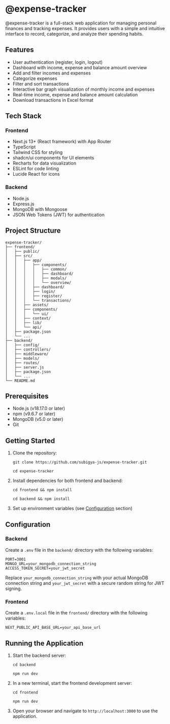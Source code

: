 # @expense-tracker

@expense-tracker is a full-stack web application for managing personal finances and tracking expenses. It provides users with a simple and intuitive interface to record, categorize, and analyze their spending habits.

## Features

- User authentication (register, login, logout)
- Dashboard with income, expense and balance amount overview
- Add and filter incomes and expenses
- Categorize expenses
- Filter and sort transactions
- Interactive bar graph visualization of monthly income and expenses
- Real-time income, expense and balance amount calculation
- Download transactions in Excel format

## Tech Stack

### Frontend
- Next.js 13+ (React framework) with App Router
- TypeScript
- Tailwind CSS for styling
- shadcn/ui components for UI elements
- Recharts for data visualization
- ESLint for code linting
- Lucide React for icons

### Backend
- Node.js
- Express.js
- MongoDB with Mongoose
- JSON Web Tokens (JWT) for authentication

## Project Structure

```
expense-tracker/
├── frontend/
│   ├── public/
│   ├── src/
│   │   ├── app/
│   │   │   ├── components/
│   │   │   │   ├── common/
│   │   │   │   ├── dashboard/
│   │   │   │   ├── modals/
│   │   │   │   └── overview/
│   │   │   ├── dashboard/
│   │   │   ├── login/
│   │   │   ├── register/
│   │   │   └── transactions/
│   │   ├── assets/
│   │   ├── components/
│   │   │   └── ui/
│   │   ├── context/
│   │   ├── lib/
│   │   └── api/
│   ├── package.json
│   └── ...
├── backend/
│   ├── config/
│   ├── controllers/
│   ├── middleware/
│   ├── models/
│   ├── routes/
│   ├── server.js
│   ├── package.json
│   └── ...
└── README.md
```

## Prerequisites

- Node.js (v18.17.0 or later)
- npm (v9.6.7 or later)
- MongoDB (v5.0 or later)
- Git

## Getting Started

1. Clone the repository:
   ```
   git clone https://github.com/subigya-js/expense-tracker.git
   ```

   ```
   cd expense-tracker
   ```

2. Install dependencies for both frontend and backend:
   ```
   cd frontend && npm install
   ```

   ```
   cd backend && npm install
   ```

3. Set up environment variables (see [Configuration](#configuration) section)

## Configuration

### Backend

Create a `.env` file in the `backend/` directory with the following variables:

```
PORT=3001
MONGO_URL=your_mongodb_connection_string
ACCESS_TOKEN_SECRET=your_jwt_secret
```

Replace `your_mongodb_connection_string` with your actual MongoDB connection string and `your_jwt_secret` with a secure random string for JWT signing.

### Frontend

Create a `.env.local` file in the `frontend/` directory with the following variables:

```
NEXT_PUBLIC_API_BASE_URL=your_api_base_url
```

## Running the Application

1. Start the backend server:
   ```
   cd backend
   ```
   ```
   npm run dev
   ```

2. In a new terminal, start the frontend development server:
   ```
   cd frontend
   ```

   ```
   npm run dev
   ```

3. Open your browser and navigate to `http://localhost:3000` to use the application.
